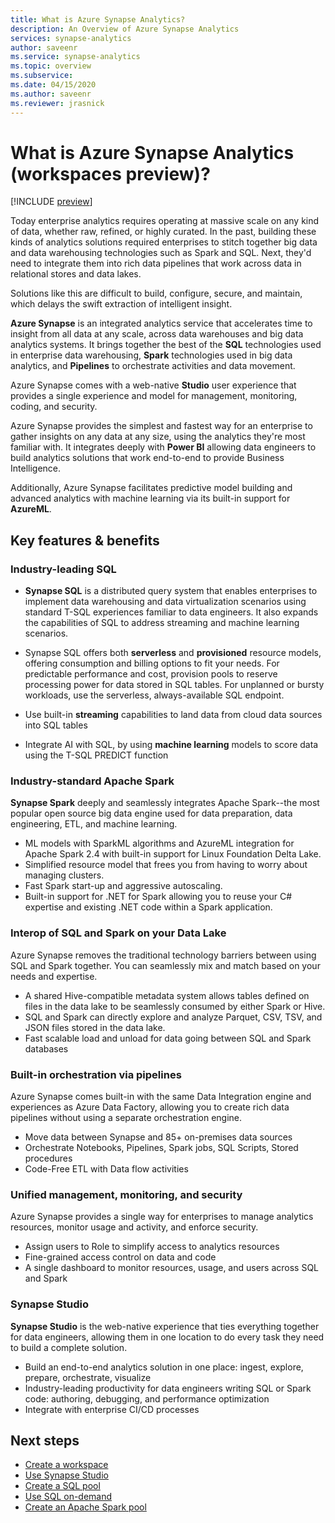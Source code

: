 ```yaml
---
title: What is Azure Synapse Analytics? 
description: An Overview of Azure Synapse Analytics 
services: synapse-analytics 
author: saveenr 
ms.service: synapse-analytics 
ms.topic: overview 
ms.subservice:
ms.date: 04/15/2020 
ms.author: saveenr 
ms.reviewer: jrasnick
---
```


# What is Azure Synapse Analytics (workspaces preview)?

[!INCLUDE [preview](includes/note-preview.md)]

Today enterprise analytics requires operating at massive scale on any kind of data, whether raw, refined, or highly curated. In the past, building these kinds of analytics solutions required enterprises to stitch together big data and data warehousing technologies such as Spark and SQL. Next, they'd need to integrate them into rich data pipelines that work across data in relational stores and data lakes.  

Solutions like this are difficult to build, configure, secure, and maintain, which delays the swift extraction of intelligent insight.

**Azure Synapse** is an integrated analytics service that accelerates time to insight from all data at any scale, across data warehouses and big data analytics systems​. It brings together the best of the **SQL** technologies used in enterprise data warehousing, **Spark** technologies used in big data analytics, and **Pipelines** to orchestrate activities and data movement. 

Azure Synapse comes with a web-native **Studio** user experience that provides a single experience and model for management, monitoring, coding, and security.

Azure Synapse provides the simplest and fastest way for an enterprise to gather insights on any data at any size, using the analytics they're most familiar with. It integrates deeply with **Power BI** allowing data engineers to build analytics solutions that work end-to-end to provide Business Intelligence. 

Additionally, Azure Synapse facilitates predictive model building and advanced analytics with machine learning via its built-in support for **AzureML**.

## Key features & benefits

### Industry-leading SQL

* **Synapse SQL** is a distributed query system that enables enterprises to implement data warehousing and data virtualization 
scenarios using standard T-SQL experiences familiar to data engineers. It also expands the capabilities of SQL to address streaming and machine learning scenarios.

* Synapse SQL offers both **serverless** and **provisioned** resource models, offering consumption and billing options to fit your needs. For predictable performance and cost, provision pools to reserve processing power for data stored in SQL tables. For unplanned or bursty workloads, use the serverless, always-available SQL endpoint.
* Use built-in **streaming** capabilities to land data from cloud data sources into SQL tables
* Integrate AI with SQL, by using **machine learning** models to score data using the T-SQL PREDICT function

### Industry-standard Apache Spark

**Synapse Spark** deeply and seamlessly integrates Apache Spark--the most popular open source big data engine used for data preparation, data engineering, ETL, and machine learning.

* ML models with SparkML algorithms and AzureML integration for Apache Spark 2.4 with built-in support for Linux Foundation Delta Lake.
* Simplified resource model that frees you from having to worry about managing clusters.
* Fast Spark start-up and aggressive autoscaling.
* Built-in support for .NET for Spark allowing you to reuse your C# expertise and existing .NET code within a Spark application.

### Interop of SQL and Spark on your Data Lake

Azure Synapse removes the traditional technology barriers between using SQL and Spark together. You can seamlessly mix and match based on your needs and expertise.

* A shared Hive-compatible metadata system allows tables defined on files in the data lake to be seamlessly consumed by either Spark or Hive.
* SQL and Spark can directly explore and analyze Parquet, CSV, TSV, and JSON files stored in the data lake.
* Fast scalable load and unload for data going between SQL and Spark databases

### Built-in orchestration via pipelines

Azure Synapse comes built-in with the same Data Integration engine and experiences as Azure Data Factory, allowing you to create rich data pipelines without using a separate orchestration engine.

* Move data between Synapse and 85+ on-premises data sources
* Orchestrate Notebooks, Pipelines, Spark jobs, SQL Scripts, Stored procedures
* Code-Free ETL with Data flow activities

### Unified management, monitoring, and security

Azure Synapse provides a single way for enterprises to manage analytics resources, monitor usage and activity, and enforce security.

* Assign users to Role to simplify access to analytics resources
* Fine-grained access control on data and code
* A single dashboard to monitor resources, usage, and users across SQL and Spark

### Synapse Studio

**Synapse Studio** is the web-native experience that ties everything together for data engineers, allowing them in one location to do every task they need to build a complete solution.

* Build an end-to-end analytics solution in one place: ingest, explore, prepare, orchestrate, visualize
* Industry-leading productivity for data engineers writing SQL or Spark code: authoring, debugging, and performance optimization
* Integrate with enterprise CI/CD processes

## Next steps

* [Create a workspace](quickstart-create-workspace.md)
* [Use Synapse Studio](quickstart-synapse-studio.md)
* [Create a SQL pool](quickstart-create-sql-pool-portal.md)
* [Use SQL on-demand](quickstart-sql-on-demand.md)
* [Create an Apache Spark pool](quickstart-create-apache-spark-pool-portal.md)
